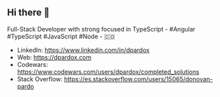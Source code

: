 ## Hi there 👋

Full-Stack Developer with strong focused in TypeScript - #Angular #TypeScript #JavaScript #Node - 🇨🇴

- LinkedIn: https://www.linkedin.com/in/dpardox
- Web: https://dpardox.com
- Codewars: https://www.codewars.com/users/dpardox/completed_solutions
- Stack Overflow: https://es.stackoverflow.com/users/15065/donovan-pardo
